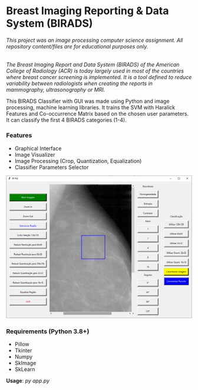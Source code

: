 # Breast Imaging Reporting & Data System (BIRADS)
###### This project was an image processing computer science assignment. All repository content/files are for educational purposes only.

_The Breast Imaging Report and Data System (BIRADS) of the American College of Radiology (ACR) is today largely used in most of the countries where breast cancer screening is implemented. It is a tool defined to reduce variability between radiologists when creating the reports in mammography, ultrasonography or MRI._

This BIRADS Classifier with GUI was made using Python and image processing, machine learning libraries. It trains the SVM with Haralick Features and Co-occurrence Matrix based on the chosen user parameters. It can classify the first 4 BIRADS categories (1-4).

### Features
* Graphical Interface
* Image Visualizer
* Image Processing (Crop, Quantization, Equalization)
* Classifier Parameters Selector

![Screenshot](/static/screenshot.PNG)

### Requirements (Python 3.8+)
* Pillow
* Tkinter
* Numpy
* SkImage
* SkLearn

**Usage**: _py app.py_
